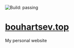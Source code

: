 ![Build: passing](https://img.shields.io/badge/build-passing-green)
# [bouhartsev.top](//bouhartsev.top)
My personal website
